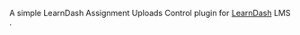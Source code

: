 A simple LearnDash Assignment Uploads Control plugin for [LearnDash](https://www.learndash.com/) LMS .
